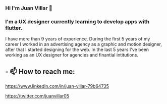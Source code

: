 ### Hi I'm Juan Villar 👋

### I'm a UX designer currently learning to develop apps with flutter.

I have more than 9 years of experience. During the first 5 years of my career I worked in an advertising agency as a graphic and motion designer, after that I started designing for the web. In the last 5 years I've been working as an UX designer for agencies and finantial intitutions.

## - 📫 How to reach me:

https://www.linkedin.com/in/juan-villar-79b64735

https://twitter.com/juanvillar05


<!--
**juanvillano/juanvillano** is a ✨ _special_ ✨ repository because its `README.md` (this file) appears on your GitHub profile.

Here are some ideas to get you started:

- 🔭 I’m currently working on ...
- 🌱 I’m currently learning ...
- 👯 I’m looking to collaborate on ...
- 🤔 I’m looking for help with ...
- 💬 Ask me about ...

- 😄 Pronouns: ...
- ⚡ Fun fact: ...
-->
